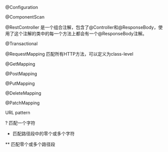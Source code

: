@Configuration

@ComponentScan

@RestController 是一个组合注解，包含了@Controller和@ResponseBody，使用了这个注解的类中的每一个方法上都会有一个@ResponseBody注解。

@Transactional

@RequestMapping 匹配所有HTTP方法，可以定义为class-level

@GetMapping

@PostMapping

@PutMapping

@DeleteMapping

@PatchMapping


URL pattern 

? 匹配一个字符

* 匹配路径段中的零个或多个字符

** 匹配零个或多个路径段
